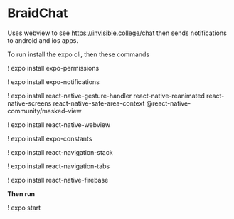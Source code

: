 # BraidChat
Uses webview to see https://invisible.college/chat then sends notifications to android and ios apps. 

To run install the expo cli, then these commands

! expo install expo-permissions

! expo install expo-notifications

! expo install react-native-gesture-handler react-native-reanimated react-native-screens react-native-safe-area-context @react-native-community/masked-view

! expo install react-native-webview

! expo install expo-constants

! expo install react-navigation-stack

! expo install react-navigation-tabs

! expo install react-native-firebase

**Then run**

! expo start